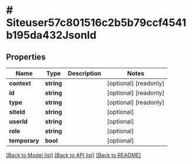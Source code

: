 # # Siteuser57c801516c2b5b79ccf4541b195da432Jsonld

## Properties

Name | Type | Description | Notes
------------ | ------------- | ------------- | -------------
**context** | **string** |  | [optional] [readonly]
**id** | **string** |  | [optional] [readonly]
**type** | **string** |  | [optional] [readonly]
**siteId** | **string** |  | [optional]
**userId** | **string** |  | [optional]
**role** | **string** |  | [optional]
**temporary** | **bool** |  | [optional]

[[Back to Model list]](../../README.md#models) [[Back to API list]](../../README.md#endpoints) [[Back to README]](../../README.md)
